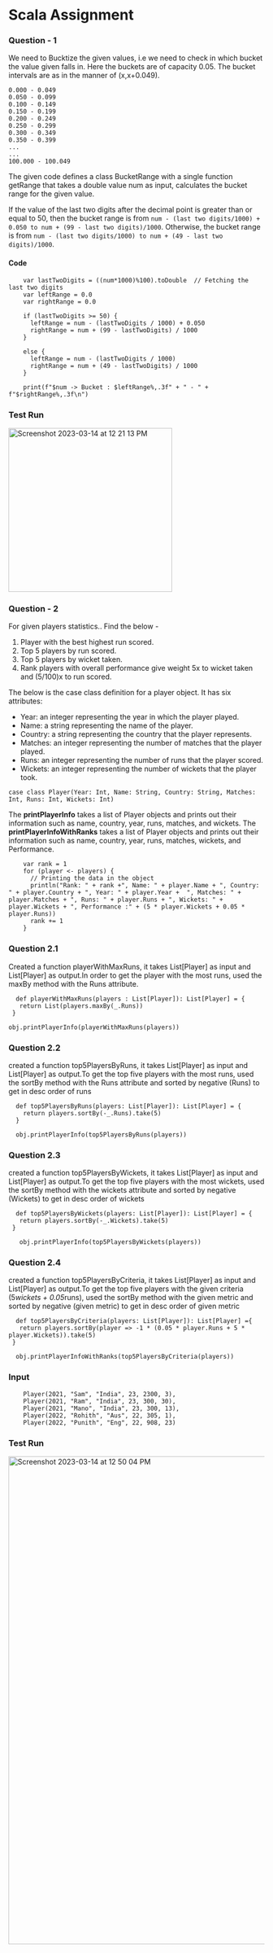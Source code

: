 # Scala Assignment

### Question - 1

We need to Bucktize the given values, i.e we need to check in which bucket the value given falls in. Here the buckets are of capacity 0.05. The bucket intervals are as in the manner of (x,x+0.049).

```
0.000 - 0.049
0.050 - 0.099
0.100 - 0.149
0.150 - 0.199
0.200 - 0.249
0.250 - 0.299
0.300 - 0.349
0.350 - 0.399 
...
...
100.000 - 100.049
```

The given code defines a class BucketRange with a single function getRange that takes a double value num as input, calculates the bucket range for the given value.

If the value of the last two digits after the decimal point is greater than or equal to 50, then the bucket range is from 
`num - (last two digits/1000) + 0.050 to num + (99 - last two digits)/1000`.
Otherwise, the bucket range is from `num - (last two digits/1000) to num + (49 - last two digits)/1000`.
#### Code
```
    var lastTwoDigits = ((num*1000)%100).toDouble  // Fetching the last two digits
    var leftRange = 0.0
    var rightRange = 0.0

    if (lastTwoDigits >= 50) {
      leftRange = num - (lastTwoDigits / 1000) + 0.050
      rightRange = num + (99 - lastTwoDigits) / 1000
    }

    else {
      leftRange = num - (lastTwoDigits / 1000)
      rightRange = num + (49 - lastTwoDigits) / 1000
    }

    print(f"$num -> Bucket : $leftRange%,.3f" + " - " + f"$rightRange%,.3f\n")
 ```
 ### Test Run
   
   <img width="322" alt="Screenshot 2023-03-14 at 12 21 13 PM" src="https://user-images.githubusercontent.com/123619674/224919090-623f2a44-7dae-408b-91eb-be53fe3feb7d.png">
 
 ### Question - 2
 For given players statistics..
    Find the below -
1. Player with the best highest run scored.
2. Top 5 players by run scored.
3. Top 5 players by wicket taken.
4. Rank players with overall performance give weight 5x to wicket taken and (5/100)x to run scored.

The below is the case class definition for a player object. It has six attributes:

- Year: an integer representing the year in which the player played.
- Name: a string representing the name of the player.
- Country: a string representing the country that the player represents.
- Matches: an integer representing the number of matches that the player played.
- Runs: an integer representing the number of runs that the player scored.
- Wickets: an integer representing the number of wickets that the player took.

```
case class Player(Year: Int, Name: String, Country: String, Matches: Int, Runs: Int, Wickets: Int)
```

The <b>printPlayerInfo</b> takes a list of Player objects and prints out their information such as name, country, year, runs, matches, and wickets.
The <b>printPlayerInfoWithRanks</b> takes a list of Player objects and prints out their information such as name, country, year, runs, matches, wickets, and Performance.

```
    var rank = 1
    for (player <- players) {
      // Printing the data in the object
      println("Rank: " + rank +", Name: " + player.Name + ", Country: " + player.Country + ", Year: " + player.Year +  ", Matches: " + player.Matches + ", Runs: " + player.Runs + ", Wickets: " + player.Wickets + ", Performance :" + (5 * player.Wickets + 0.05 * player.Runs))
      rank += 1
    }
 ```
 
 ### Question 2.1
 Created a function playerWithMaxRuns, it takes List[Player] as input and  List[Player] as output.In order to get the player with the most runs, used the maxBy method with the Runs attribute.
 ```
   def playerWithMaxRuns(players : List[Player]): List[Player] = {
    return List(players.maxBy(_.Runs))
  }
  
 obj.printPlayerInfo(playerWithMaxRuns(players))
 ```
 ### Question 2.2
 
created a function top5PlayersByRuns, it takes List[Player] as input and  List[Player] as output.To get the top five players with the most runs, used the sortBy method with the Runs attribute and sorted by negative (Runs) to get in desc order of runs
```
  def top5PlayersByRuns(players: List[Player]): List[Player] = {
    return players.sortBy(-_.Runs).take(5)
  }
  
  obj.printPlayerInfo(top5PlayersByRuns(players))
 ```
 
 ### Question 2.3
 
created a function top5PlayersByWickets, it takes List[Player] as input and  List[Player] as output.To get the top five players with the most wickets, used the sortBy method with the wickets attribute and sorted by negative (Wickets) to get in desc order of wickets
 ```
   def top5PlayersByWickets(players: List[Player]): List[Player] = {
    return players.sortBy(-_.Wickets).take(5)
  }
  
    obj.printPlayerInfo(top5PlayersByWickets(players))
 ```
 
 ### Question 2.4
 created a function top5PlayersByCriteria, it takes List[Player] as input and  List[Player] as output.To get the top five players with the given criteria (5*wickets + 0.05*runs), used the sortBy method with the given metric and sorted by negative (given metric) to get in desc order of given metric
 ```
   def top5PlayersByCriteria(players: List[Player]): List[Player] ={
    return players.sortBy(player => -1 * (0.05 * player.Runs + 5 * player.Wickets)).take(5)
  }
  
   obj.printPlayerInfoWithRanks(top5PlayersByCriteria(players))
  ```
  
  ### Input
  ```
      Player(2021, "Sam", "India", 23, 2300, 3),
      Player(2021, "Ram", "India", 23, 300, 30),
      Player(2021, "Mano", "India", 23, 300, 13),
      Player(2022, "Rohith", "Aus", 22, 305, 1),
      Player(2022, "Punith", "Eng", 22, 908, 23)
   ```
   
   ### Test Run
   <img width="959" alt="Screenshot 2023-03-14 at 12 50 04 PM" src="https://user-images.githubusercontent.com/123619674/224924819-2815b953-e490-4e84-9e84-117279511b9f.png">


   
    
 
      

 
 
 

    
 

    
    
